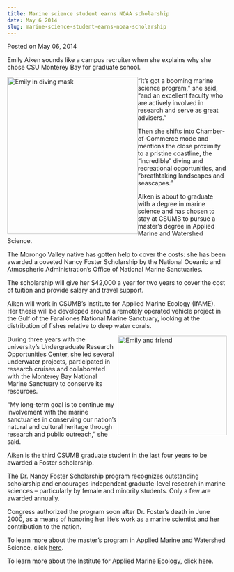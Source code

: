 ```yaml
---
title: Marine science student earns NOAA scholarship
date: May 6 2014
slug: marine-science-student-earns-noaa-scholarship
---
```


 



<span class="date">Posted on May 06, 2014    </span>
<p>Emily Aiken sounds like a campus recruiter when she explains why
she chose CSU Monterey Bay for graduate school.</p>
<p><img alt="Emily in diving mask" src="https://news.csumb.edu/sites/default/files/65/attachments/news/images/emily_in_mask_for_web.jpg" style="width:300px; height:361px; float:left">&#x201C;It&#x2019;s got a booming
marine science program,&#x201D; she said, &#x201C;and an excellent faculty who
are actively involved in research and serve as great advisers.&#x201D;</img></p>
<p>Then she shifts into Chamber-of-Commerce mode and mentions the
close proximity to a pristine coastline, the &#x201C;incredible&#x201D; diving
and recreational opportunities, and &#x201C;breathtaking landscapes and
seascapes.&#x201D;</p>
<p>Aiken is about to graduate with a degree in marine science and
has chosen to stay at CSUMB to pursue a master&#x2019;s degree in Applied
Marine and Watershed Science.</p>
<p>The Morongo Valley native has gotten help to cover the costs:
she has been awarded a coveted Nancy Foster Scholarship by the
National Oceanic and Atmospheric Administration&#x2019;s Office of
National Marine Sanctuaries.</p>
<p>The scholarship will give her $42,000 a year for two years to
cover the cost of tuition and provide salary and travel
support.</p>
<p>Aiken will work in CSUMB&#x2019;s Institute for Applied Marine Ecology
(IfAME). Her thesis will be developed around a remotely operated
vehicle project in the Gulf of the Farallones National Marine
Sanctuary, looking at the distribution of fishes relative to deep
water corals.</p>
<p><img alt="Emily and friend" src="https://news.csumb.edu/sites/default/files/65/attachments/news/images/emily_and_friend_for_web.jpg" style="width:250px; height:229px; float:right">During three years
with the university&#x2019;s Undergraduate Research Opportunities Center,
she led several underwater projects, participated in research
cruises and collaborated with the Monterey Bay National Marine
Sanctuary to conserve its resources.</img></p>
<p>&#x201C;My long-term goal is to continue my involvement with the marine
sanctuaries in conserving our nation&#x2019;s natural and cultural
heritage through research and public outreach,&#x201D; she said.</p>
<p>Aiken is the third CSUMB graduate student in the last four years
to be awarded a Foster scholarship.</p>
<p>The Dr. Nancy Foster Scholarship program recognizes outstanding
scholarship and encourages independent graduate-level research in
marine sciences &#x2013; particularly by female and minority students.
Only a few are awarded annually.</p>
<p>Congress authorized the program soon after Dr. Foster&#x2019;s death in
June 2000, as a means of honoring her life&#x2019;s work as a marine
scientist and her contribution to the nation.</p>
<p>To learn more about the master&#x2019;s program in Applied Marine and
Watershed Science, click <a href="https://sep.csumb.edu/amws/" rel="nofollow">here</a>.</p>
<p>To learn more about the Institute for Applied Marine Ecology,
click <a href="https://sep.csumb.edu/ifame/" rel="nofollow">here</a>.<br>
&#xA0;</br></p>
<p>&#xA0;</p>
<p><br>
&#xA0;</br></p>





```
